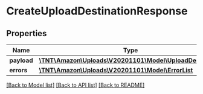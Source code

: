 # CreateUploadDestinationResponse

## Properties
Name | Type | Description | Notes
------------ | ------------- | ------------- | -------------
**payload** | [**\TNT\Amazon\Uploads\V20201101\Model\UploadDestination**](UploadDestination.md) |  | [optional] 
**errors** | [**\TNT\Amazon\Uploads\V20201101\Model\ErrorList**](ErrorList.md) |  | [optional] 

[[Back to Model list]](../README.md#documentation-for-models) [[Back to API list]](../README.md#documentation-for-api-endpoints) [[Back to README]](../README.md)



